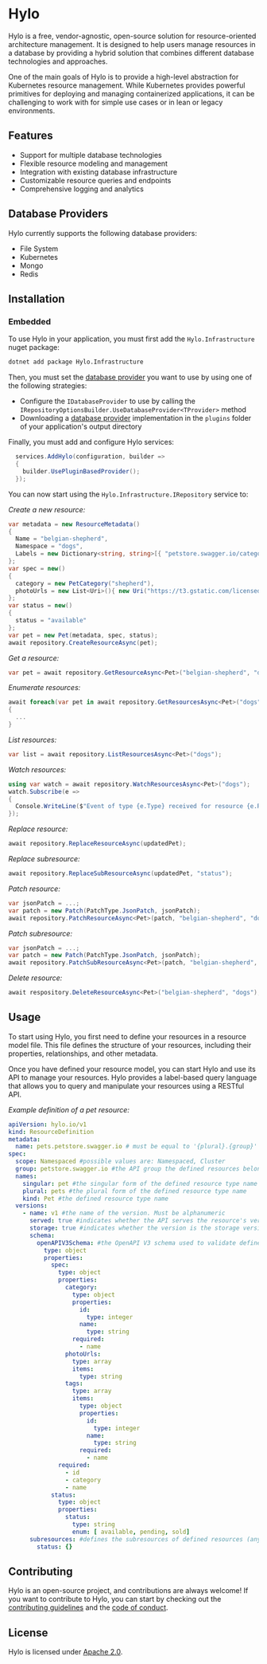 # Hylo

Hylo is a free, vendor-agnostic, open-source solution for resource-oriented architecture management. It is designed to help users manage resources in a database by providing a hybrid solution that combines different database technologies and approaches.

One of the main goals of Hylo is to provide a high-level abstraction for Kubernetes resource management. While Kubernetes provides powerful primitives for deploying and managing containerized applications, it can be challenging to work with for simple use cases or in lean or legacy environments.

## Features

- Support for multiple database technologies
- Flexible resource modeling and management
- Integration with existing database infrastructure
- Customizable resource queries and endpoints
- Comprehensive logging and analytics

## Database Providers

Hylo currently supports the following database providers:

- File System
- Kubernetes
- Mongo
- Redis

## Installation

### Embedded

To use Hylo in your application, you must first add the `Hylo.Infrastructure` nuget package:

```bash
dotnet add package Hylo.Infrastructure
```

Then, you must set the [database provider](#database-providers) you want to use by using one of the following strategies:
- Configure the `IDatabaseProvider` to use by calling the `IRepositoryOptionsBuilder.UseDatabaseProvider<TProvider>` method
- Downloading a [database provider](#database-providers) implementation in the `plugins` folder of your application's output directory

Finally, you must add and configure Hylo services:

```c#
  services.AddHylo(configuration, builder => 
  {
    builder.UsePluginBasedProvider();
  });
```

You can now start using the `Hylo.Infrastructure.IRepository` service to:

*Create a new resource:*

```c#
var metadata = new ResourceMetadata()
{
  Name = "belgian-shepherd",
  Namespace = "dogs",
  Labels = new Dictionary<string, string>[{ "petstore.swagger.io/category": "shepherd" }]
};
var spec = new()
{
  category = new PetCategory("shepherd"),
  photoUrls = new List<Uri>(){ new Uri("https://t3.gstatic.com/licensed-image?q=tbn:ANd9GcQF1CVgqJEqPH68s2Ml0y2ERG_Amu2eubjWg-Vpm0Ok5wXP5mu6cxh8BmPwsoDahreS26s-2pOwhdvmf1w") }
};
var status = new()
{
  status = "available"
};
var pet = new Pet(metadata, spec, status);
await repository.CreateResourceAsync(pet);
```

*Get a resource:*

```c#
var pet = await repository.GetResourceAsync<Pet>("belgian-shepherd", "dogs");
```

*Enumerate resources:*

```c#
await foreach(var pet in await repository.GetResourcesAsync<Pet>("dogs"))
{
  ...
}
```

*List resources:*

```c#
var list = await repository.ListResourcesAsync<Pet>("dogs");
```

*Watch resources:*

```c#
using var watch = await repository.WatchResourcesAsync<Pet>("dogs");
watch.Subscribe(e => 
{
  Console.WriteLine($"Event of type {e.Type} received for resource {e.Resource}");
});
```

*Replace resource:*

```c#
await repository.ReplaceResourceAsync(updatedPet);
```

*Replace subresource:*

```c#
await repository.ReplaceSubResourceAsync(updatedPet, "status");
```

*Patch resource:*

```c#
var jsonPatch = ...;
var patch = new Patch(PatchType.JsonPatch, jsonPatch);
await repository.PatchResourceAsync<Pet>(patch, "belgian-shepherd", "dogs");
```

*Patch subresource:*

```c#
var jsonPatch = ...;
var patch = new Patch(PatchType.JsonPatch, jsonPatch);
await repository.PatchSubResourceAsync<Pet>(patch, "belgian-shepherd", "status", "dogs");
```

*Delete resource:*

```c#
await respository.DeleteResourceAsync<Pet>("belgian-shepherd", "dogs");
```

## Usage

To start using Hylo, you first need to define your resources in a resource model file. This file defines the structure of your resources, including their properties, relationships, and other metadata.

Once you have defined your resource model, you can start Hylo and use its API to manage your resources. Hylo provides a label-based query language that allows you to query and manipulate your resources using a RESTful API.

*Example definition of a pet resource:*

```yaml
apiVersion: hylo.io/v1
kind: ResourceDefinition
metadata:
  name: pets.petstore.swagger.io # must be equal to '{plural}.{group}'
spec:
  scope: Namespaced #possible values are: Namespaced, Cluster
  group: petstore.swagger.io #the API group the defined resources belong to. Must be a valid subdomain namespace
  names:
    singular: pet #the singular form of the defined resource type name
    plural: pets #the plural form of the defined resource type name
    kind: Pet #the defined resource type name
  versions:
    - name: v1 #the name of the version. Must be alphanumeric
      served: true #indicates whether the API serves the resource's version
      storage: true #indicates whether the version is the storage version. Exactly one version must have the property set to 'true'
      schema:
        openAPIV3Schema: #the OpenAPI V3 schema used to validate defined resources
          type: object
          properties:
            spec:
              type: object
              properties:
                category:
                  type: object
                  properties:
                    id:
                      type: integer
                    name:
                      type: string
                  required:
                    - name
                photoUrls:
                  type: array
                  items:
                    type: string
                tags:
                  type: array
                  items:
                    type: object
                    properties:
                      id:
                        type: integer
                      name:
                        type: string
                    required:
                      - name
              required:
                - id
                - category
                - name
            status:
              type: object
              properties:
                status:
                  type: string
                  enum: [ available, pending, sold]
      subresources: #defines the subresources of defined resources (any top level properties other than metadata and spec. i.e. 'status')
        status: {}
```

## Contributing

Hylo is an open-source project, and contributions are always welcome! If you want to contribute to Hylo, you can start by checking out the [contributing guidelines](CONTRIBUTING.md) and the [code of conduct](CODE_OF_CONDUCT.md).

## License

Hylo is licensed under [Apache 2.0](LICENSE).
